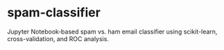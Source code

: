 # spam-classifier
Jupyter Notebook‐based spam vs. ham email classifier using scikit-learn, cross-validation, and ROC analysis.
